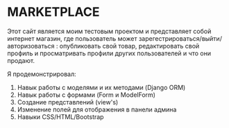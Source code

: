 # MARKETPLACE

Этот сайт является моим тестовым проектом и представляет собой интернет магазин, где пользователь может зарегестрироваться/выйти/авторизоваться :
опубликовать свой товар, редактировать свой профиль и просматривать профили других пользователей и что они продают. 

Я продемонстрировал:

1) Навык работы с моделями и их методами (Django ORM)
2) Навык работы с формами (Form и ModelForm)
3) Создание представлений (view's)
4) Изменение полей для отображения в панели админа
5) Навыки CSS/HTML/Bootstrap

